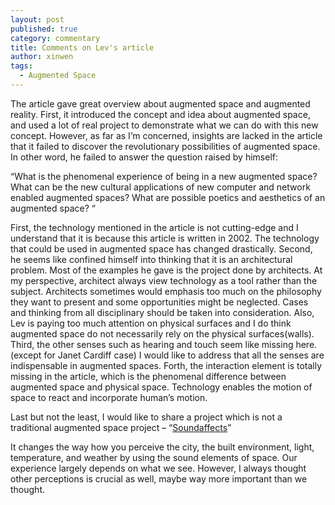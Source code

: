 ```yaml
---
layout: post
published: true
category: commentary
title: Comments on Lev's article
author: xinwen
tags:
  - Augmented Space
---
```

The article gave great overview about augmented space and augmented reality. First, it introduced the concept and idea about augmented space, and used a lot of real project to demonstrate what we can do with this new concept. However, as far as I’m concerned, insights are lacked in the article that it failed to discover the revolutionary possibilities of augmented space. In other word, he failed to answer the question raised by himself:

“What is the phenomenal experience of being in a new augmented space? What can be the new cultural applications of new computer and network enabled augmented spaces? What are possible poetics and aesthetics of an augmented space? “

First, the technology mentioned in the article is not cutting-edge and I understand that it is because this article is written in 2002. The technology that could be used in augmented space has changed drastically. Second, he seems like confined himself into thinking that it is an architectural problem. Most of the examples he gave is the project done by architects. At my perspective, architect always view technology as a tool rather than the subject. Architects sometimes would emphasis too much on the philosophy they want to present and some opportunities might be neglected. Cases and thinking from all disciplinary should be taken into consideration. Also, Lev is paying too much attention on physical surfaces and I do think augmented space do not necessarily rely on the physical surfaces(walls). Third, the other senses such as hearing and touch seem like missing here. (except for Janet Cardiff case) I would like to address that all the senses are indispensable in augmented spaces. Forth, the interaction element is totally missing in the article, which is the phenomenal difference between augmented space and physical space. Technology enables the motion of space to react and incorporate human’s motion. 

Last but not the least, I would like to share a project which is not a traditional augmented space project – “[Soundaffects](http://www.tellart.com/project/soundaffects-nyc/ "Soundaffects")”

It changes the way how you perceive the city, the built environment, light, temperature, and weather by using the sound elements of space. Our experience largely depends on what we see. However, I always thought other perceptions is crucial as well, maybe way more important than we thought. 
